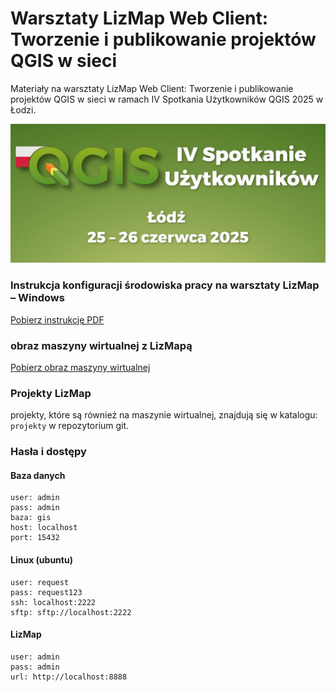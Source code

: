 # Warsztaty LizMap Web Client: Tworzenie i publikowanie projektów QGIS w sieci
Materiały na warsztaty LizMap Web Client: Tworzenie i publikowanie projektów QGIS w sieci  w ramach IV Spotkania Użytkowników QGIS 2025 w Łodzi.

![img.png](img.png)

### Instrukcja konfiguracji środowiska pracy na warsztaty LizMap – Windows
[Pobierz instrukcję PDF](instrukcja%20przygotowania%20oprogramowania%20na%20warsztaty%20LizMap.pdf)

### obraz maszyny wirtualnej z LizMapą
[Pobierz obraz maszyny wirtualnej](https://downloads.envirosolutions.pl/ubuntu.zip)

### Projekty LizMap
projekty, które są również na maszynie wirtualnej, znajdują się w katalogu: `projekty` w repozytorium git.

### Hasła i dostępy
#### Baza danych
```
user: admin
pass: admin
baza: gis
host: localhost
port: 15432
```

#### Linux (ubuntu)
```
user: request
pass: request123
ssh: localhost:2222
sftp: sftp://localhost:2222
```
#### LizMap
```
user: admin
pass: admin
url: http://localhost:8888
```